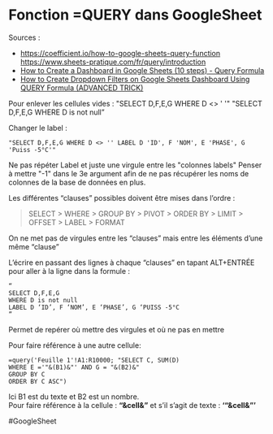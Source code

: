 # Fonction =QUERY dans GoogleSheet

Sources :

- https://coefficient.io/how-to-google-sheets-query-function https://www.sheets-pratique.com/fr/query/introduction
- [How to Create a Dashboard in Google Sheets (10 steps) - Query Formula](https://www.youtube.com/watch?v=1JkvHfzIL0Y "Youtube video")
- [How to Create Dropdown Filters on Google Sheets Dashboard Using QUERY Formula (ADVANCED TRICK)](https://www.youtube.com/watch?v=XGvCT3IeYdA "Youtube Video")

Pour enlever les cellules vides :
"SELECT D,F,E,G WHERE D <> ' '"
"SELECT D,F,E,G WHERE D is not null”

Changer le label :
```
"SELECT D,F,E,G WHERE D <> '' LABEL D 'ID', F 'NOM', E 'PHASE', G 'Puiss -5°C'"
```
Ne pas répéter Label et juste une virgule entre les "colonnes labels"
Penser à mettre "-1" dans le 3e argument afin de ne pas récupérer les noms de colonnes de la base de données en plus.

Les différentes “clauses” possibles doivent être mises dans l’ordre :

> SELECT > WHERE > GROUP BY > PIVOT > ORDER BY > LIMIT > OFFSET > LABEL > FORMAT

On ne met pas de virgules entre les “clauses” mais entre les éléments d’une même “clause”

L’écrire en passant des lignes à chaque “clauses” en tapant ALT+ENTRÉE pour aller à la ligne dans la formule : 
```
“
SELECT D,F,E,G 
WHERE D is not null
LABEL D ‘ID’, F ‘NOM’, E ‘PHASE’, G ‘PUISS -5°C
”
```
Permet de repérer où mettre des virgules et où ne pas en mettre

Pour faire référence à une autre cellule: 
```
=query('Feuille 1'!A1:R10000; "SELECT C, SUM(D)
WHERE E ='"&(B1)&"' AND G = "&(B2)&"
GROUP BY C
ORDER BY C ASC")
```
Ici B1 est du texte et B2 est un nombre. </br>
Pour faire référence à la cellule : **“&cell&”** et s’il s’agit de texte : **‘“&cell&”’**

#GoogleSheet
